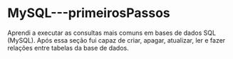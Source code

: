 # MySQL---primeirosPassos
Aprendi a executar as consultas mais comuns em bases de dados SQL (MySQL). Após essa seção fui capaz de criar, apagar, atualizar, ler e fazer relações entre tabelas da base de dados.
